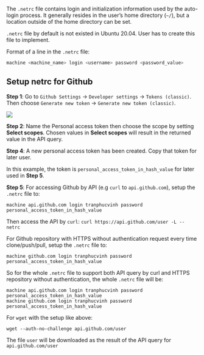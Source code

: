 The ``.netrc`` file contains login and initialization information used by the auto-login process. It generally resides in the user’s home directory (``~/``), but a location outside of the home directory can be set.

``.netrc`` file by default is not existed in Ubuntu 20.04. User has to create this file to implement.

Format of a line in the ``.netrc`` file:

```sh
machine <machine_name> login <username> password <password_value>
```

## Setup netrc for Github

**Step 1**: Go to ``Github Settings`` -> ``Developer settings`` -> ``Tokens (classic)``. Then choose ``Generate new token`` -> ``Generate new token (classic)``.

![](https://github.com/TranPhucVinh/Linux-Shell/blob/master/Environment/Images/github_personal_access_token.png)

**Step 2**: Name the Personal access token then choose the scope by setting **Select scopes**. Chosen values in **Select scopes** will result in the returned value in the API query.

**Step 4**: A new personal access token has been created. Copy that token for later user.

In this example, the token is ``personal_access_token_in_hash_value`` for later used in **Step 5**.

**Step 5**: For accessing Github by API (e.g ``curl`` to ``api.github.com``), setup the ``.netrc`` file to:

```
machine api.github.com login tranphucvinh password personal_access_token_in_hash_value
```

Then access the API by ``curl``: ``curl https://api.github.com/user -L --netrc``

For Github repository with HTTPS without authentication request every time clone/push/pull, setup the ``.netrc`` file to:

```
machine github.com login tranphucvinh password personal_access_token_in_hash_value
```

So for the whole ``.netrc`` file to support both API query by curl and HTTPS repository without authentication, the whole ``.netrc`` file will be:

```
machine api.github.com login tranphucvinh password personal_access_token_in_hash_value
machine github.com login tranphucvinh password personal_access_token_in_hash_value
```

For ``wget`` with the setup like above:

```
wget --auth-no-challenge api.github.com/user
```

The file ``user`` will be downloaded as the result of the API query for ``api.github.com/user``
